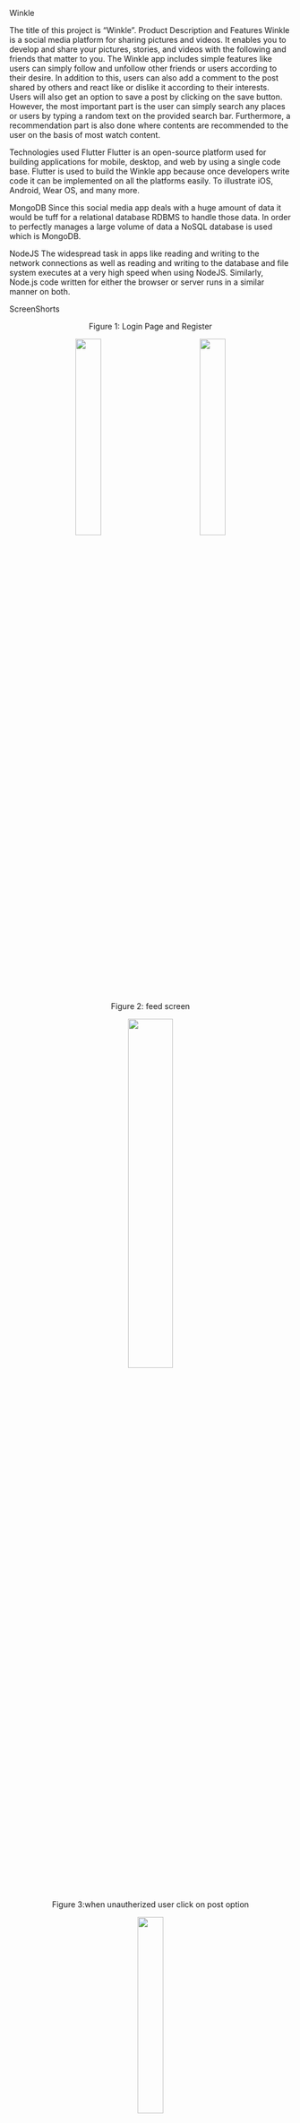 Winkle 

The title of this project is “Winkle”.
Product Description and Features
Winkle is a social media platform for sharing pictures and videos. It enables you to develop and share your pictures, stories, and videos with the following and friends that matter to you. The Winkle app includes simple features like users can simply follow and unfollow other friends or users according to their desire. In addition to this, users can also add a comment to the post shared by others and react like or dislike it according to their interests. Users will also get an option to save a post by clicking on the save button. However, the most important part is the user can simply search any places or users by typing a random text on the provided search bar. Furthermore, a recommendation part is also done where contents are recommended to the user on the basis of most watch content. 

Technologies used
Flutter
Flutter is an open-source platform used for building applications for mobile, desktop, and web by using a single code base. Flutter is used to build the Winkle app because once developers write code it can be implemented on all the platforms easily. To illustrate iOS, Android, Wear OS, and many more.

MongoDB
Since this social media app deals with a huge amount of data it would be tuff for a relational database RDBMS to handle those data. In order to perfectly manages a large volume of data a NoSQL database is used which is MongoDB.

NodeJS
The widespread task in apps like reading and writing to the network connections as well as reading and writing to the database and file system executes at a very high speed when using NodeJS. Similarly, Node.js code written for either the browser or server runs in a similar manner on both.

ScreenShorts
 
<p align ="center">
Figure 1: Login Page and Register
</p>

<p align="center">
<img src="https://user-images.githubusercontent.com/65758608/182652116-f946935d-94a8-47dd-b2ad-06996cf8aca5.png" width="30%"></img> &nbsp;&nbsp;&nbsp;&nbsp;&nbsp;&nbsp;&nbsp;&nbsp;&nbsp;&nbsp;&nbsp;&nbsp;&nbsp;&nbsp;&nbsp;&nbsp;  <img src="https://user-images.githubusercontent.com/65758608/182652749-71894567-fa80-4436-b555-75ad862b5f1c.png" width="30%"></img>
</p>

 
 
<p align ="center"> 
Figure 2: feed screen
</p>

<p align = "center">
<img src="https://user-images.githubusercontent.com/65758608/182655387-3975a460-ad59-4735-b901-6f3d83f8640d.png" width="40%"></img>
</p>

<p align = "center">
Figure 3:when unautherized user click on post option
</p>

<p align = "center">
<img src="https://user-images.githubusercontent.com/65758608/182657579-78456d9d-5089-4208-a7b6-8a61f9ec2298.png" width="30%"></img> 
</p>
 
<p align = "center">
Figure 5:when author of the post clicks on post
</p>

<p align = "center">
<img src="https://user-images.githubusercontent.com/65758608/182660312-c801f109-1988-4006-8cba-38c21ddad37c.png" width="30%"></img> 
</p>




<p align = "center"> 
Figure 6: Comment section of the post
</p>

<p align = "center">
<img src="https://user-images.githubusercontent.com/65758608/182661194-22327a3a-53b5-4842-8e24-5d319ef70e2b.png" width="30%"></img> 
</p>


<p align = "center">
Figure 7:Shorts Screen Page(short video clip  )
</p>

<p align = "center">
<img src="https://user-images.githubusercontent.com/65758608/182661709-d844502c-6b07-430d-81b7-3f4bd32cd9a5.png" width="30%"></img> 
</p>


<p align = "center">
Figure 8: profile page of logged in user
</p>

<p align = "center">
<img src="https://user-images.githubusercontent.com/65758608/182661889-0eefe806-642d-44cc-ac36-6b9649589b4f.png" width="30%"></img> 

</p>


<p align = "center">
Figure 9: User like posts area
</p>
<p align = "center">
<img src="https://user-images.githubusercontent.com/65758608/182662419-c90920b5-a74c-4a93-b9ef-f1166cc56c41.png" width="30%"></img> 
</p>


<p align = "center">
Figure 10: When you search User
</p>

<p align = "center">
<img src="https://user-images.githubusercontent.com/65758608/182662588-9f3b6615-1cb5-4892-b949-76fee23f4357.png" width="30%"></img> 
</p>


<p align = "center">
Figure 11:Explore Post
</p>

<p align = "center">
<img src="https://user-images.githubusercontent.com/65758608/182662691-af065070-3645-45ac-9282-cd822932c6ac.png" width="30%"></img> 
</p>

<p align = "center">
Figure 12: Image preview after selection Images to upload post
</p>

<p align = "center">
<img src="https://user-images.githubusercontent.com/65758608/182662829-cded059b-4a08-4bfa-b40e-100c2dfece0f.png" width="30%"></img> 
</p>


<p align = "center">
Figure 13: Add Post From
</p>

<p align = "center">
<img src="https://user-images.githubusercontent.com/65758608/182662947-6f5f12fa-693a-4520-b23e-218710391606.png" width="30%"></img> 
</p>

<p align = "center">
Figure 14: after you followed the user
</p>

<p align = "center">
<img src="https://user-images.githubusercontent.com/65758608/182663116-e0330b19-c95d-4daf-a5b2-fd01404a07e3.png" width="30%"></img> 
</p>


<p align = "center">
Figure 15: Bottom Sheet Modal when click on hamburger icon
</p>

<p align = "center">
<img src="https://user-images.githubusercontent.com/65758608/182663249-533a11c0-b30a-4324-b5e8-5a7cbbbb154b.png" width="30%"></img> 
</p>

<p align = "center">
Figure 16: Image preview before uploading
</p>

<p align = "center">
<img src="https://user-images.githubusercontent.com/65758608/182663442-60768273-f0c1-472d-b8d4-23cd58ccd937.png" width="30%"></img>
</p>




<p align = "center">
Figure 17: Saved Post Screen
</p>

<p align = "center">
<img src="https://user-images.githubusercontent.com/65758608/182663568-7f5a2b57-75d0-40de-ae2c-8174e5362478.png" width="30%"></img> 
</p>



<p align = "center">
Figure 18: Saved Shorts Screen
</p>

<p align = "center">
<img src="https://user-images.githubusercontent.com/65758608/182663792-b9a3be41-ffca-4ebf-b282-d3b898a636d5.png" width="30%"></img> 
</p>



<p align = "center">
Figure 19: Edit Profile Page
</p>

<p align = "center">
<img src="https://user-images.githubusercontent.com/65758608/182663920-5a95f82f-382c-4aa1-add3-c79e5c169bad.png" width="30%"></img> 
</p>



<p align = "center">
Figure 20: follower list of logged in user and other user
</p>
<p align = "center">
<img src="https://user-images.githubusercontent.com/65758608/182664029-609e1b91-a3cb-4460-b16a-bba0aff23e7b.png" width="30%"></img> 
<img src="https://user-images.githubusercontent.com/65758608/182664395-99ac4d2c-e015-418d-87a2-ea7fb9cd9371.png" width="30%"></img> 
</p>






<p align = "center">
Figure 21: Following list of logged in user and other user 
</p>


<p align = "center">
<img src="https://user-images.githubusercontent.com/65758608/182664541-7d17b8f6-1595-48c1-b0dd-5580aaec84a3.png" width="30%"></img> 
<img src="https://user-images.githubusercontent.com/65758608/182664663-c94e6790-229c-4df7-b8af-5bdb680bf3c9.png" width="30%"></img> 
</p>









Challenges





Future Works
To change the theme of the application so that the user can set the theme of the app either in light or dark mode according to their preferences.

Report issues and block specific users or content to avoid unnecessary content.

Implementing chat and video calls so that users can contact each other.

Calculate the average time spent hours per day and notify the users that they have exceeded the maximum hours of time.

State Management



Project Architecture
In order to separate the program logic from the user interface controls, a software design pattern called Model-View-View Model (MVVM) is used. Model-view-binder, sometimes known as MVVM, was developed by Microsoft architects Ken Cooper and John Gossman.
Utilizing view models, the MVVM design pattern enhances the separation of concerns. Data from the model layer is converted by the view model into information that the view layer can use. MVVM has the advantage of improving the testability of view controllers. Due to the view controller's independence from the model layer, testing them is easier. Similar to this, the view model gives the view controller a transparent interface it may use to fill the view layer and interact with the model layer.


Conclusion
The engagement of people in social media has increased drastically around the world. Using Winkle app can help users to get involved in multiple groups and they can know the news around the world by the posts shared in that particular group. Furthermore, it can also be regarded as a source of entertainment and source of knowledge where user can go through funny videos as well as they can also like pages that shares quotes and content related to studies and all.







